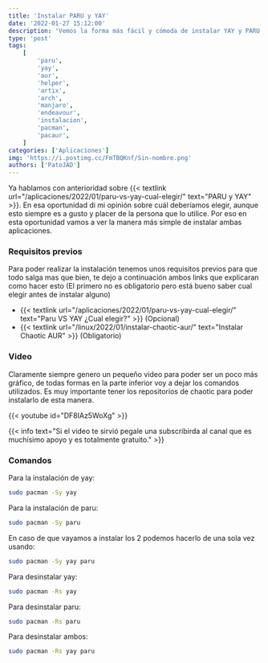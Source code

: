 ```yaml
---
title: 'Instalar PARU y YAY'
date: '2022-01-27 15:12:00'
description: 'Vemos la forma más fácil y cómoda de instalar YAY y PARU los dos AURHelpers más populares en la actualidad en cualquier distribución basada en Arch. En este caso Artix.'
type: 'post'
tags:
    [
        'paru',
        'yay',
        'aur',
        'helper',
        'artix',
        'arch',
        'manjaro',
        'endeavour',
        'instalacion',
        'pacman',
        'pacaur',
    ]
categories: ['Aplicaciones']
img: 'https://i.postimg.cc/FmTBQKnf/Sin-nombre.png'
authors: ['PatoJAD']
---
```


Ya hablamos con anterioridad sobre {{< textlink url="/aplicaciones/2022/01/paru-vs-yay-cual-elegir/" text="PARU y YAY" >}}. En esa oportunidad di mi opinión sobre cuál deberíamos elegir, aunque esto siempre es a gusto y placer de la persona que lo utilice. Por eso en esta oportunidad vamos a ver la manera más simple de instalar ambas aplicaciones.

### Requisitos previos

Para poder realizar la instalación tenemos unos requisitos previos para que todo salga mas que bien, te dejo a continuación ambos links que explicaran como hacer esto (El primero no es obligatorio pero está bueno saber cual elegir antes de instalar alguno)

-   {{< textlink url="/aplicaciones/2022/01/paru-vs-yay-cual-elegir/" text="Paru VS YAY ¿Cual elegir?" >}} (Opcional)
-   {{< textlink url="/linux/2022/01/instalar-chaotic-aur/" text="Instalar Chaotic AUR" >}} (Obligatorio)

### Video

Claramente siempre genero un pequeño video para poder ser un poco más gráfico, de todas formas en la parte inferior voy a dejar los comandos utilizados. Es muy importante tener los repositorios de chaotic para poder instalarlo de esta manera.

{{< youtube id="DF8IAz5WoXg" >}}

{{< info text="Si el video te sirvió pegale una subscribirda al canal que es muchísimo apoyo y es totalmente gratuito." >}}

### Comandos

Para la instalación de yay:

```zsh
sudo pacman -Sy yay
```

Para la instalación de paru:

```zsh
sudo pacman -Sy paru
```

En caso de que vayamos a instalar los 2 podemos hacerlo de una sola vez usando:

```zsh
sudo pacman -Sy yay paru
```

Para desinstalar yay:

```zsh
sudo pacman -Rs yay
```

Para desinstalar paru:

```zsh
sudo pacman -Rs paru
```

Para desinstalar ambos:

```zsh
sudo pacman -Rs yay paru
```
